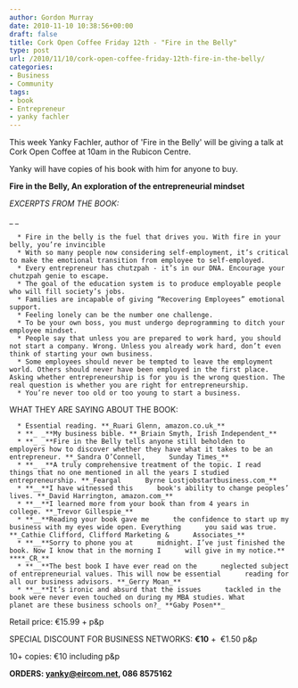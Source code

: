 ```yaml
---
author: Gordon Murray
date: 2010-11-10 10:38:56+00:00
draft: false
title: Cork Open Coffee Friday 12th - "Fire in the Belly"
type: post
url: /2010/11/10/cork-open-coffee-friday-12th-fire-in-the-belly/
categories:
- Business
- Community
tags:
- book
- Entrepreneur
- yanky fachler
---
```


This week Yanky Fachler, author of 'Fire in the Belly' will be giving a talk at Cork Open Coffee at 10am in the Rubicon Centre.

Yanky will have copies of his book with him for anyone to buy.

**Fire in the Belly, An exploration of the entrepreneurial mindset**

_EXCERPTS FROM THE BOOK:_

_ _



	  * Fire in the belly is the fuel that drives you. With fire in your belly, you’re invincible
	  * With so many people now considering self-employment, it’s critical to make the emotional transition from employee to self-employed.
	  * Every entrepreneur has chutzpah - it’s in our DNA. Encourage your chutzpah genie to escape.
	  * The goal of the education system is to produce employable people who will fill society’s jobs.
	  * Families are incapable of giving “Recovering Employees” emotional support.
	  * Feeling lonely can be the number one challenge.
	  * To be your own boss, you must undergo deprogramming to ditch your employee mindset.
	  * People say that unless you are prepared to work hard, you should not start a company. Wrong. Unless you already work hard, don’t even think of starting your own business.
	  * Some employees should never be tempted to leave the employment world. Others should never have been employed in the first place. Asking whether entrepreneurship is for you is the wrong question. The real question is whether you are right for entrepreneurship.
	  * You’re never too old or too young to start a business.

WHAT THEY ARE SAYING ABOUT THE BOOK:





	  * Essential reading. **_Ruari Glenn, amazon.co.uk_**
	  * **_ _**My business bible. **_Briain Smyth, Irish Independent_**
	  * **_ _**Fire in the Belly tells anyone still beholden to      employers how to discover whether they have what it takes to be an      entrepreneur. **_Sandra O’Connell,      Sunday Times_**
	  * **_ _**A truly comprehensive treatment of the topic. I read      things that no one mentioned in all the years I studied entrepreneurship. **_Feargal      Byrne Lostjobstartbusiness.com_**
	  * **__**I have witnessed this      book's ability to change peoples’ lives. **_David Harrington, amazon.com_**
	  * **__**I learned more from your book than from 4 years in      college. **_Trevor Gillespie_**
	  * **__**Reading your book gave me      the confidence to start up my business with my eyes wide open. Everything      you said was true. **_Cathie Clifford, Clifford Marketing &      Associates_**
	  * **__**Sorry to phone you at      midnight. I’ve just finished the book. Now I know that in the morning I      will give in my notice.** ****_CR_**
	  * **__**The best book I have ever read on the      neglected subject of entrepreneurial values. This will now be essential      reading for all our business advisors. **_Gerry Moan_**
	  * **__**It’s ironic and absurd that the issues      tackled in the book were never even touched on during my MBA studies. What      planet are these business schools on?_ **Gaby Posen**_



Retail price: €15.99 + p&p




SPECIAL DISCOUNT FOR BUSINESS NETWORKS: **€10** +  €1.50 p&p




10+ copies: €10 including p&p




**ORDERS: [yanky@eircom.net](mailto:yanky@eircom.net), 086 8575162**




